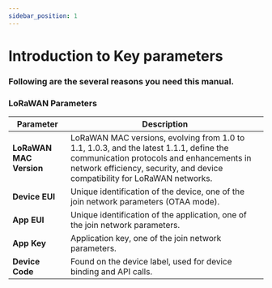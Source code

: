 ```yaml
---
sidebar_position: 1
---
```

# Introduction to Key parameters

### Following are the several reasons you need this manual.

### LoRaWAN Parameters

| **Parameter**           | **Description**                                                                                                                                              |
|-------------------------|--------------------------------------------------------------------------------------------------------------------------------------------------------------|
| **LoRaWAN MAC Version** | LoRaWAN MAC versions, evolving from 1.0 to 1.1, 1.0.3, and the latest 1.1.1, define the communication protocols and enhancements in network efficiency, security, and device compatibility for LoRaWAN networks. |
| **Device EUI**          | Unique identification of the device, one of the join network parameters (OTAA mode).                                                                         |
| **App EUI**             | Unique identification of the application, one of the join network parameters.                                                                                |
| **App Key**             | Application key, one of the join network parameters.                                                                                                          |
| **Device Code**         | Found on the device label, used for device binding and API calls.                                                                                            |






